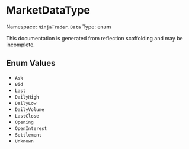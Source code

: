 # MarketDataType

Namespace: `NinjaTrader.Data`
Type: enum

This documentation is generated from reflection scaffolding and may be incomplete.

## Enum Values
- `Ask`
- `Bid`
- `Last`
- `DailyHigh`
- `DailyLow`
- `DailyVolume`
- `LastClose`
- `Opening`
- `OpenInterest`
- `Settlement`
- `Unknown`
